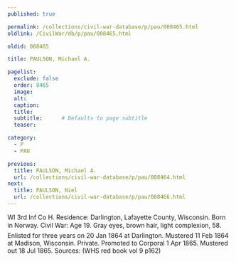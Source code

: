```yaml
---
published: true

permalink: /collections/civil-war-database/p/pau/008465.html
oldlink: /CivilWar/db/p/pau/008465.html

oldid: 008465

title: PAULSON, Michael A.

pagelist:
  exclude: false
  order: 8465
  image: 
  alt:
  caption:
  title:
  subtitle:      # Defaults to page subtitle
  teaser:

category: 
  - P 
  - PAU

previous:
  title: PAULSON, Michael A.
  url: /collections/civil-war-database/p/pau/008464.html  
next:
  title: PAULSON, Niel
  url: /collections/civil-war-database/p/pau/008466.html   
---
```

WI 3rd Inf Co H. Residence: Darlington, Lafayette County, Wisconsin. Born in Norway. Civil War: Age 19. Gray eyes, brown hair, light complexion, 5&#146;8&#148;. Enlisted for three years on 20 Jan 1864 at Darlington. Mustered 11 Feb 1864 at Madison, Wisconsin. Private. Promoted to Corporal 1 Apr 1865. Mustered out 18 Jul 1865. Sources: (WHS red book vol 9 p162)